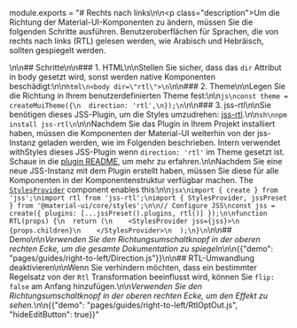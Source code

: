 module.exports = "# Rechts nach links\n\n<p class=\"description\">Um die Richtung der Material-UI-Komponenten zu ändern, müssen Sie die folgenden Schritte ausführen. Benutzeroberflächen für Sprachen, die von rechts nach links (RTL) gelesen werden, wie Arabisch und Hebräisch, sollten gespiegelt werden.</p>\n\n## Schritte\n\n### 1. HTML\n\nStellen Sie sicher, dass das `dir` Attribut in body gesetzt wird, sonst werden native Komponenten beschädigt:\n\n```html\n<body dir=\"rtl\">\n```\n\n### 2. Theme\n\nLegen Sie die Richtung in Ihrem benutzerdefinierten Theme fest:\n\n```js\nconst theme = createMuiTheme({\n  direction: 'rtl',\n});\n```\n\n### 3. jss-rtl\n\nSie benötigen dieses JSS-Plugin, um die Styles umzudrehen: [jss-rtl](https://github.com/alitaheri/jss-rtl).\n\n```sh\nnpm install jss-rtl\n```\n\nNachdem Sie das Plugin in Ihrem Projekt installiert haben, müssen die Komponenten der Material-UI weiterhin von der jss-Instanz geladen werden, wie im Folgenden beschrieben. Intern verwendet withStyles dieses JSS-Plugin wenn `direction: 'rtl'` im Theme gesetzt ist. Schaue in die [plugin README](https://github.com/alitaheri/jss-rtl), um mehr zu erfahren.\n\nNachdem Sie eine neue JSS-Instanz mit dem Plugin erstellt haben, müssen Sie diese für alle Komponenten in der Komponentenstruktur verfügbar machen. The [`StylesProvider`](/styles/api/#stylesprovider) component enables this:\n\n```jsx\nimport { create } from 'jss';\nimport rtl from 'jss-rtl';\nimport { StylesProvider, jssPreset } from '@material-ui/core/styles';\n\n// Configure JSS\nconst jss = create({ plugins: [...jssPreset().plugins, rtl()] });\n\nfunction RTL(props) {\n  return (\n    <StylesProvider jss={jss}>\n      {props.children}\n    </StylesProvider>\n  );\n}\n```\n\n## Demo\n\n*Verwenden Sie den Richtungsumschaltknopf in der oberen rechten Ecke, um die gesamte Dokumentation zu spiegeln*\n\n{{\"demo\": \"pages/guides/right-to-left/Direction.js\"}}\n\n## RTL-Umwandlung deaktivieren\n\nWenn Sie verhindern möchten, dass ein bestimmter Regelsatz von der `Rtl` Transformation beeinflusst wird, können Sie `flip: false` am Anfang hinzufügen.\n\n*Verwenden Sie den Richtungsumschaltknopf in der oberen rechten Ecke, um den Effekt zu sehen.*\n\n{{\"demo\": \"pages/guides/right-to-left/RtlOptOut.js\", \"hideEditButton\": true}}"